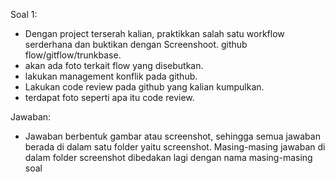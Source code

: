 Soal 1:
- Dengan project terserah kalian, praktikkan salah satu workflow serderhana dan buktikan dengan Screenshoot. github flow/gitflow/trunkbase.
- akan ada foto terkait flow yang disebutkan.
- lakukan management konflik pada github.
- Lakukan code review pada github yang kalian kumpulkan.
- terdapat foto seperti apa itu code review.

Jawaban:
- Jawaban berbentuk gambar atau screenshot, sehingga semua jawaban berada di dalam satu folder yaitu screenshot. Masing-masing jawaban di dalam folder screenshot dibedakan lagi dengan nama masing-masing soal